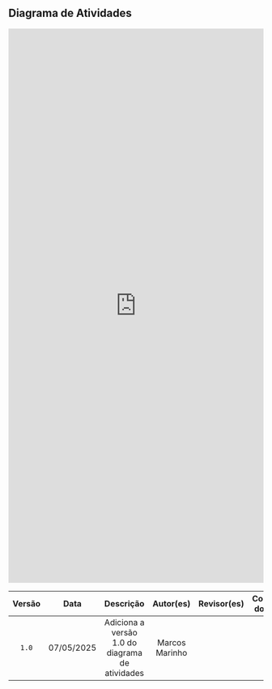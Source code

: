 ## Diagrama de Atividades

<iframe frameborder="0" style="width:100%;height:1094px;" src="https://viewer.diagrams.net/?tags=%7B%7D&lightbox=1&highlight=0000ff&edit=_blank&layers=1&nav=1&title=Diagrama%20de%20atividades.drawio&dark=auto#Uhttps%3A%2F%2Fdrive.google.com%2Fuc%3Fid%3D1S4TIYXnwBiwJAwhYGiVmFDtVEYpevO1L%26export%3Ddownload"></iframe>

| Versão | Data | Descrição | Autor(es) | Revisor(es) | Comentário do Revisor |
| :-: | :-: | :-: | :-: | :-: | :-: |
| `1.0` | 07/05/2025  | Adiciona a versão 1.0 do diagrama de atividades | Marcos Marinho | | |